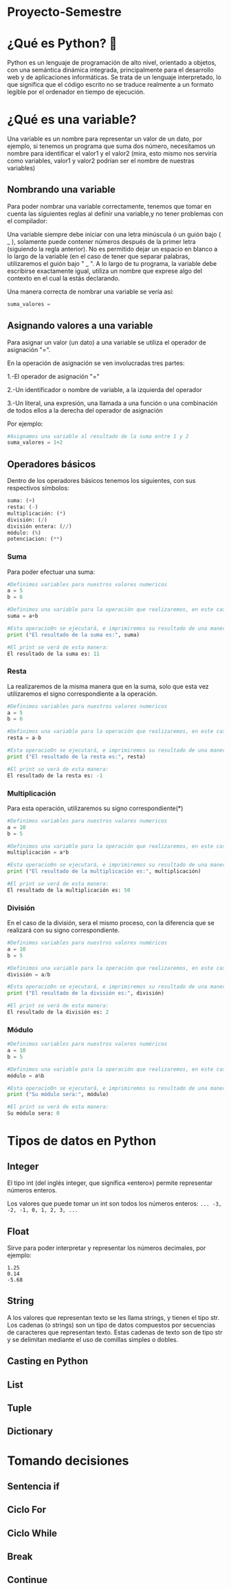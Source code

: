 # Proyecto-Semestre 
# ¿Qué es Python? 💫

Python es un lenguaje de programación de alto nivel, orientado a objetos, con una semántica dinámica integrada, principalmente para el desarrollo web y de aplicaciones informáticas. Se trata de un lenguaje interpretado, lo que significa que el código escrito no se traduce realmente a un formato legible por el ordenador en tiempo de ejecución.

# ¿Qué es una variable?

Una variable es un nombre para representar un valor de un dato, por ejemplo, si tenemos un programa que suma dos número, necesitamos un nombre para identificar el valor1 y el valor2 (mira, esto mismo nos serviría como variables, valor1 y valor2 podrían ser el nombre de nuestras variables)

## Nombrando una variable

Para poder nombrar una variable correctamente, tenemos que tomar en cuenta las siguientes reglas al definir una variable,y no tener problemas con el compilador:

Una variable siempre debe iniciar con una letra minúscula ó un guión bajo ( _ ), solamente puede contener números después de  la primer letra (siguiendo la regla anterior).
No es permitido dejar un espacio en blanco a lo largo de la variable (en el caso de tener que separar palabras, utilizaremos el guión bajo " _ ". A lo largo de tu programa, la variable debe escribirse exactamente igual, utiliza un nombre que exprese algo del contexto en el cual la estás declarando.

Una manera correcta de nombrar una variable se vería así:
```python
suma_valores =
```
## Asignando valores a una variable

Para asignar un valor (un dato) a una variable se utiliza el operador de asignación "=".

En la operación de asignación se ven involucradas tres partes:

1.-El operador de asignación "="

2.-Un identificador o nombre de variable, a la izquierda del operador

3.-Un literal, una expresión, una llamada a una función o una combinación de todos ellos a la derecha del operador de asignación

Por ejemplo:
```python
#Asignamos una variable al resultado de la suma entre 1 y 2
suma_valores = 1+2
```
## Operadores básicos

Dentro de los operadores básicos tenemos los siguientes, con sus respectivos símbolos:
```python
suma: (+)
resta: (-)
multiplicación: (*)
división: (/)
división entera: (//)
módulo: (%)
potenciacion: (**)
```
### Suma

Para poder efectuar una suma:
```python
#Definimos variables para nuestros valores numericos 
a = 5
b = 6

#Definimos una variable para la operación que realizaremos, en este caso la suma:
suma = a+b

#Esta operacio0n se ejecutará, e imprimiremos su resultado de una manera presentable:
print ("El resultado de la suma es:", suma)

#El print se verá de esta manera:
El resultado de la suma es: 11
```
### Resta

La realizaremos de la misma manera que en la suma, solo que esta vez utilizaremos el signo correspondiente a la operación. 
```python
#Definimos variables para nuestros valores numericos 
a = 5
b = 6

#Definimos una variable para la operación que realizaremos, en este caso la suma:
resta = a-b

#Esta operacio0n se ejecutará, e imprimiremos su resultado de una manera presentable:
print ("El resultado de la resta es:", resta)

#El print se verá de esta manera:
El resultado de la resta es: -1
```
### Multiplicación

Para esta operación, utilizaremos su signo correspondiente(*)
```python
#Definimos variables para nuestros valores numericos 
a = 10
b = 5

#Definimos una variable para la operación que realizaremos, en este caso la suma:
multiplicación = a*b

#Esta operacio0n se ejecutará, e imprimiremos su resultado de una manera presentable:
print ("El resultado de la multiplicación es:", multiplicación)

#El print se verá de esta manera:
El resultado de la multiplicación es: 50
```
### División

En el caso de la división, sera el mismo proceso, con la diferencia que se realizará con su signo correspondiente.
```python
#Definimos variables para nuestros valores numéricos 
a = 10
b = 5

#Definimos una variable para la operación que realizaremos, en este caso la suma:
división = a/b

#Esta operacio0n se ejecutará, e imprimiremos su resultado de una manera presentable:
print ("El resultado de la división es:", división)

#El print se verá de esta manera:
El resultado de la división es: 2
```
### Módulo

```python
#Definimos variables para nuestros valores numéricos 
a = 10
b = 5

#Definimos una variable para la operación que realizaremos, en este caso la suma:
módulo = a%b

#Esta operacio0n se ejecutará, e imprimiremos su resultado de una manera presentable:
print ("Su módulo sera:", módulo)

#El print se verá de esta manera:
Su módulo sera: 0
```
# Tipos de datos en Python

## Integer
El tipo int (del inglés integer, que significa «entero») permite representar números enteros.

Los valores que puede tomar un int son todos los números enteros:
``` ... -3, -2, -1, 0, 1, 2, 3, ... ```

## Float
Sirve para poder interpretar y representar los números decimales, por ejemplo: 
```
1.25
0.14
-5.68
```
## String
A los valores que representan texto se les llama strings, y tienen el tipo str. Los cadenas (o strings) son un tipo de datos compuestos por secuencias de caracteres que representan texto. Estas cadenas de texto son de tipo str y se delimitan mediante el uso de comillas simples o dobles.

## Casting en Python

## List

## Tuple

## Dictionary

# Tomando decisiones

## Sentencia if

## Ciclo For

## Ciclo While

## Break

## Continue
